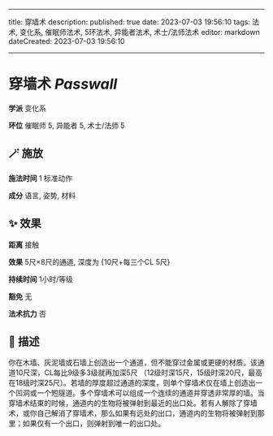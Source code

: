 
---
title: 穿墙术
description: 
published: true
date: 2023-07-03 19:56:10
tags: 法术, 变化系, 催眠师法术, 5环法术, 异能者法术, 术士/法师法术
editor: markdown
dateCreated: 2023-07-03 19:56:10

---

# **穿墙术** *Passwall*

**学派** 变化系 

**环位** 催眠师 5, 异能者 5, 术士/法师 5

## 🪄 施放

**施法时间** 1 标准动作

**成分** 语言, 姿势, 材料

## ✨ 效果  

**距离** 接触 

**效果** 5尺×8尺的通道, 深度为 {10尺+每三个CL 5尺} 

**持续时间** 1小时/等级 

**豁免** 无

**法术抗力** 否

## 📖 描述

你在木墙、灰泥墙或石墙上创造出一个通道，但不能穿过金属或更硬的材质。该通道10尺深，CL每比9级多3级就再加深5尺 （12级时深15尺，15级时深20尺，最高在18级时深25尺）。若墙的厚度超过通道的深度，则单个穿墙术仅在墙上创造出一个凹洞或一个短隧道。多个穿墙术可以组成一个连续的通道并穿透非常厚的墙。当穿墙术结束的时候，通道内的生物将被弹射到最近的出口处。若有人解除了穿墙术，或你自己解消了穿墙术，那么如果有远处的出口，通道内的生物将被弹射到那里；如果仅有一个出口，则弹射到唯一的出口处。
    